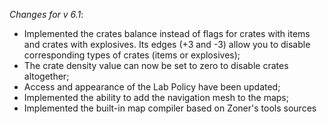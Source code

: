 _Changes for v 6.1_:
- Implemented the crates balance instead of flags for crates with items and crates with explosives. Its edges (+3 and -3) allow you to disable corresponding types of crates (items or explosives);
- The crate density value can now be set to zero to disable crates altogether;
- Access and appearance of the Lab Policy have been updated;
- Implemented the ability to add the navigation mesh to the maps;
- Implemented the built-in map compiler based on Zoner's tools sources
